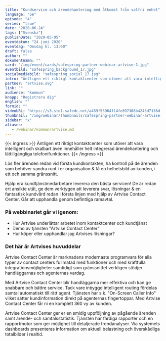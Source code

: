 ```yaml
---
title: "Kundservice och ärende­hantering med åtkomst från valfri enhet"
language: "Se"
episode: "4"
series: "true"
date: "2020-06-24"
tags: ["Svenska"]
publishDate: "2020-05-05"
eventdatum: "24 juni 2020"
eventdag: "Onsdag kl. 13:00"
draft: false
author: ""
dokumentnamn: ""
card: "/img/event/cards/safespring-partner-webinar-artvise-1.jpg"
eventbild: "safespring_background_17.jpg"
socialmediabild: "safespring_social_17.jpg"
intro: "Äntligen ett riktigt kontaktcenter som utöver att vara intelligent och skalbart även innehåller helt integrerad ärendehantering och lättillgängliga telefonifunktioner."
partner: "artvise.svg"
link: ""
audience: "kommun"
knapp: "Registrera dig"
english: ""
formid: ""
videoURL: "https://s3.sto1.safedc.net/a489f53964f14fe897308b4243d7138d:processedvideos/safespring-partner-webinar-artvise-1/master.m3u8"
thumbnail: "/img/webinar/thumbnails/safespring-partner-webinar-artvise-1.jpg"
sidebar: "x"
aliases:
   - /webinar/kommun/artvise.md
---
```



{{< ingress >}}
Äntligen ett riktigt kontaktcenter som utöver att vara intelligent och skalbart även innehåller helt integrerad ärendehantering och lättillgängliga telefonifunktioner.
{{< /ingress >}}

Lös fler ärenden redan vid första kundkontakten, ha kontroll på de ärenden som behöver vandra runt i er organisation & få en helhetsbild av kunden, i ett och samma gränssnitt.

Hjälp era kundtjänstmedarbetare leverera den bästa servicen! De är redan ert ansikte utåt, ge dem verktygen att leverera svar, lösningar & en fantastisk kundvård redan i första linjen med hjälp av Artvise Contact Center. Går att upphandla genom befintliga ramavtal.

### På webbinariet går vi igenom:

- Hur Artvise underlättar arbetet inom kontaktcenter och kundtjänst
- Demo av tjänsten "Artvise Contact Center"
- Hur köper eller upphandlar jag Artvises lösningar?

### Det här är Artvises huvuddelar

Artvise Contact Center är marknadens modernaste programvara för alla typer av contact centers fullmatad med funktioner och med kraftfulla integrationsmöjligheter samtidigt som gränssnittet verkligen stödjer handläggarnas och agenternas vardag.

Med Artvise Contact Center blir handläggarna mer effektiva och kan ge snabbare och bättre service. Tack vare inbyggd intelligent routing fördelas samtal automatiskt till rätt agent. Tjänsten har s.k. "On-Screen Caller Info" vilket sätter kundinformation direkt på agenternas fingertoppar. Med Artvise Contact Center får ni en komplett 360 vy av kunden.

Artvise Contact Center ger er en smidig uppföljning av pågående ärenden samt ärende- och samtalsstatistik. Tjänsten har färdiga rapporter och en rapportmotor som ger möjlighet till detaljerade trendanalyser. Via systemets dashboards presenteras information om aktuell belastning och överskådliga totalbilder i realtid.
